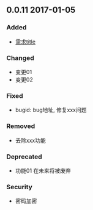 ## 0.0.11  2017-01-05
### Added
 - [需求title](需求地址url)

### Changed
 - 变更01
 - 变更02

### Fixed
 - bugid: bug地址,  修复xxx问题

### Removed
 - 去除xxx功能

### Deprecated
 - 功能01 在未来将被废弃

### Security
 - 密码加密